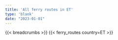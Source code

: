 ```yaml
---
title: 'All ferry routes in ET'
type: 'blank'
date: "2023-01-01"
---
```


{{< breadcrumbs >}}
{{< ferry_routes country=ET >}}

